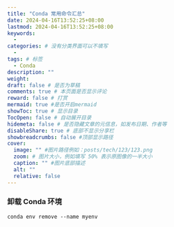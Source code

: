 ```yaml
---
title: "Conda 常用命令汇总"
date: 2024-04-16T13:52:25+08:00
lastmod: 2024-04-16T13:52:25+08:00
keywords:
  -
categories: # 没有分类界面可以不填写
  -
tags: # 标签
  - Conda
description: ""
weight:
draft: false # 是否为草稿
comments: true # 本页面是否显示评论
reward: false # 打赏
mermaid: true #是否开启mermaid
showToc: true # 显示目录
TocOpen: false # 自动展开目录
hidemeta: false # 是否隐藏文章的元信息，如发布日期、作者等
disableShare: true # 底部不显示分享栏
showbreadcrumbs: false #顶部显示路径
cover:
  image: "" #图片路径例如：posts/tech/123/123.png
  zoom: # 图片大小，例如填写 50% 表示原图像的一半大小
  caption: "" #图片底部描述
  alt: ""
  relative: false
---
```


### 卸载 Conda 环境

```shell
conda env remove --name myenv
```
